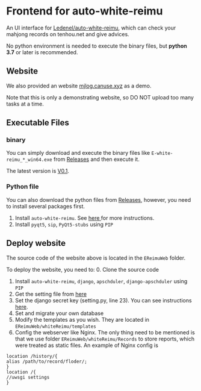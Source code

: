 # Frontend for auto-white-reimu

An UI interface for <a href="https://github.com/Ledenel/auto-white-reimu">Ledenel/auto-white-reimu</a>, which can check your mahjong records on tenhou.net and give advices.

No python environment is needed to execute the binary files, but **python 3.7** or later is recommended.

## Website

We also provided an website <a href="https://mjlog.canuse.xyz">mjlog.canuse.xyz</a> as a demo.

Note that this is only a demonstrating website, so DO NOT upload too many tasks at a time.

## Executable Files

### binary

You can simply download and execute the binary files like `E-white-reimu_*_win64.exe` from <a href="https://github.com/canuse/E-dama/releases">Releases</a> and then execute it.

The latest version is <a href="https://github.com/canuse/E-dama/releases/download/0.1/E-white-reimu_0.1_win64.exe">V0.1</a>.

### Python file

You can also download the python files from <a href="https://github.com/canuse/E-dama/releases">Releases</a>, however, you need to install several packages first.
1. Install `auto-white-reimu`. See <a href="https://github.com/Ledenel/auto-white-reimu"> here </a> for more instructions.
2. Install `pyqt5`, `sip`, `PyQt5-stubs` using `PIP`

## Deploy website

The source code of the website above is located in the `EReimuWeb` folder.

To deploy the website, you need to:
0. Clone the source code
1. Install `auto-white-reimu`, `django`, `apschduler`, `django-apschduler` using `PIP`
2. Get the setting file from <a href="https://github.com/canuse/E-dama/blob/c6ae9bdc00d1de65c96550e13aade9f13181fee5/EReimuWeb/EReimuWeb/settings.py">here</a>
3. Set the django secret key (setting.py, line 23). You can see instructions <a href="https://docs.djangoproject.com/en/2.2/ref/settings/#std:setting-SECRET_KEY">here</a>.
4. Set and migrate your own database
5. Modify the templates as you wish. They are located in `EReimuWeb/whiteReimu/templates`
6. Config the webserver like Nginx. The only thing need to be mentioned is that we use folder `EReimuWeb/whiteReimu/Records` to store reports, which were treated as static files.
An example of Nginx config is
```
location /history/{
alias /path/to/record/floder/;
}
location /{
//uwsgi settings
}
```


